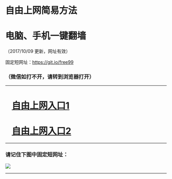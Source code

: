 ﻿# 自由上网简易方法

# 电脑、手机一键翻墙

（2017/10/09 更新，网址有效）

固定短网址：https://git.io/free99

### （微信如打不开，请转到浏览器打开）


***





# &nbsp;&nbsp; <a href="http://ft207230478.fwq-tz-1001.info/fwqtz01.html?t=100900119070 " target="_blank">自由上网入口1</a>
# &nbsp;&nbsp; <a href="http://ft146902770.fwq-tz-1002.info/fwqtz02.html?t=100900130917 " target="_blank">自由上网入口2</a>
***

### 请记住下图中固定短网址：

<img src="https://s3-us-west-2.amazonaws.com/fwq-1001/yjfq-20170905okok.png" /> 


***

